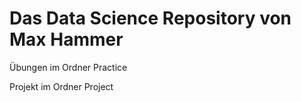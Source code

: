 # Das Data Science Repository von Max Hammer

Übungen im Ordner Practice

Projekt im Ordner Project
